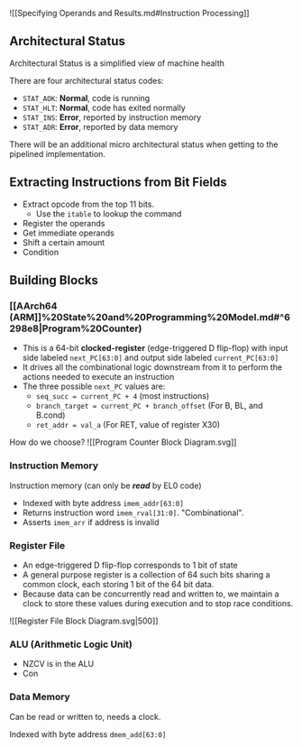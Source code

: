 ![[Specifying Operands and Results.md#Instruction Processing]]

## Architectural Status

Architectural Status is a simplified view of machine health

There are four architectural status codes:
- `STAT_AOK`: **Normal**, code is running
- `STAT_HLT`: **Normal**, code has exited normally
- `STAT_INS`: **Error**, reported by instruction memory
- `STAT_ADR`: **Error**, reported by data memory

There will be an additional micro architectural status when getting to the pipelined implementation.

## Extracting Instructions from Bit Fields

- Extract opcode from the top 11 bits.
	- Use the `itable` to lookup the command 
- Register the operands
- Get immediate operands
- Shift a certain amount
- Condition

## Building Blocks

### [[AArch64 (ARM]]%20State%20and%20Programming%20Model.md#^6298e8|Program%20Counter)

- This is a 64-bit **clocked-register** (edge-triggered D flip-flop) with input side labeled `next_PC[63:0]` and output side labeled `current_PC[63:0]`
- It drives all the combinational logic downstream from it to perform the actions needed to execute an instruction
- The three possible `next_PC` values are:
	- `seq_succ = current_PC + 4` (most instructions)
	- `branch_target = current_PC + branch_offset` (For B, BL, and B.cond)
	- `ret_addr = val_a` (For RET, value of register X30)

How do we choose?
 ![[Program Counter Block Diagram.svg]]

### Instruction Memory

Instruction memory (can only be ***read*** by EL0 code)
- Indexed with byte address `imem_addr[63:0]`
- Returns instruction word `imem_rval[31:0]`. "Combinational".
- Asserts `imem_arr` if address is invalid


### Register File

- An edge-triggered D flip-flop corresponds to 1 bit of state
- A general purpose register is a collection of 64 such bits sharing a common clock, each storing 1 bit of the 64 bit data.
- Because data can be concurrently read and written to, we maintain a clock to store these values during execution and to stop race conditions.

![[Register File Block Diagram.svg|500]]

### ALU (Arithmetic Logic Unit)

- NZCV is in the ALU
- Con

### Data Memory

Can be read or written to, needs a clock.

Indexed with byte address `dmem_add[63:0]`
